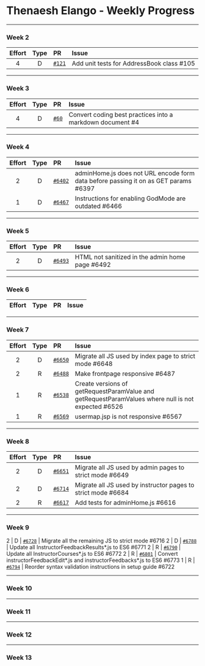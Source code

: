# Thenaesh Elango - Weekly Progress

---

### Week 2

Effort| Type | PR | Issue
:----:|:----:|:-----------|:------
4 | D | [`#121`](https://github.com/se-edu/addressbook-level2/pull/121) | Add unit tests for AddressBook class #105

---
### Week 3

Effort| Type | PR | Issue
:----:|:----:|:-----------|:------
4 | D | [`#60`](https://github.com/se-edu/addressbook-level1/pull/60) | Convert coding best practices into a markdown document #4

---
### Week 4

Effort| Type | PR | Issue
:----:|:----:|:-----------|:------
2 | D | [`#6402`](https://github.com/TEAMMATES/teammates/pull/6402) | adminHome.js does not URL encode form data before passing it on as GET params #6397
1 | D | [`#6467`](https://github.com/TEAMMATES/teammates/pull/6467) | Instructions for enabling GodMode are outdated #6466

---
### Week 5

Effort| Type | PR | Issue
:----:|:----:|:-----------|:------
2 | D | [`#6493`](https://github.com/TEAMMATES/teammates/pull/6493) | HTML not sanitized in the admin home page #6492

---
### Week 6

Effort| Type | PR | Issue
:----:|:----:|:-----------|:------

---
### Week 7

Effort| Type | PR | Issue
:----:|:----:|:-----------|:------
2 | D | [`#6650`](https://github.com/TEAMMATES/teammates/pull/6650) | Migrate all JS used by index page to strict mode #6648
2 | R | [`#6488`](https://github.com/TEAMMATES/teammates/pull/6488) | Make frontpage responsive #6487
1 | R | [`#6538`](https://github.com/TEAMMATES/teammates/pull/6538) | Create versions of getRequestParamValue and getRequestParamValues where null is not expected #6526
1 | R | [`#6569`](https://github.com/TEAMMATES/teammates/pull/6569) | usermap.jsp is not responsive #6567

---
### Week 8

Effort| Type | PR | Issue
:----:|:----:|:-----------|:------
2 | D | [`#6651`](https://github.com/TEAMMATES/teammates/pull/6651) | Migrate all JS used by admin pages to strict mode #6649
2 | D | [`#6714`](https://github.com/TEAMMATES/teammates/pull/6714) | Migrate all JS used by instructor pages to strict mode #6684
2 | R | [`#6617`](https://github.com/TEAMMATES/teammates/pull/6617) | Add tests for adminHome.js #6616

---
### Week 9
2 | D | [`#6728`](https://github.com/TEAMMATES/teammates/pull/6728) | Migrate all the remaining JS to strict mode #6716
2 | D | [`#6788`](https://github.com/TEAMMATES/teammates/pull/6788) | Update all InstructorFeedbackResults\*.js to ES6 #6771
2 | R | [`#6790`](https://github.com/TEAMMATES/teammates/pull/6790) | Update all InstructorCourses\*.js to ES6 #6772
2 | R | [`#6801`](https://github.com/TEAMMATES/teammates/pull/6801) | Convert instructorFeedbackEdit\*.js and instructorFeedbacks\*.js to ES6 #6773
1 | R | [`#6794`](https://github.com/TEAMMATES/teammates/pull/6794) | Reorder syntax validation instructions in setup guide #6722

---
### Week 10

---
### Week 11

---
### Week 12

---
### Week 13

